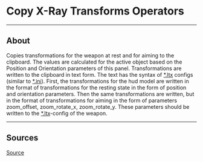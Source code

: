 # Copy X-Ray Transforms Operators

___

## About

Copies transformations for the weapon at rest and for aiming to the clipboard. The values are calculated for the active object based on the Position and Orientation parameters of this panel. Transformations are written to the clipboard in text form. The text has the syntax of [*.ltx](../../../../main-folders-and-files/file-formats/conf-script/ltx.md) configs (similar to [*.ini](https://en.wikipedia.org/wiki/INI_file)). First, the transformations for the hud model are written in the format of transformations for the resting state in the form of position and orientation parameters. Then the same transformations are written, but in the format of transformations for aiming in the form of parameters zoom_offset, zoom_rotate_x, zoom_rotate_y. These parameters should be written to the [*.ltx](../../../../main-folders-and-files/file-formats/conf-script/ltx.md)-config of the weapon.

___

## Sources

[Source](https://github.com/PavelBlend/blender-xray/wiki/Panel-Transforms#%D0%BE%D0%BF%D0%B5%D1%80%D0%B0%D1%82%D0%BE%D1%80-copy-x-ray-transforms)
